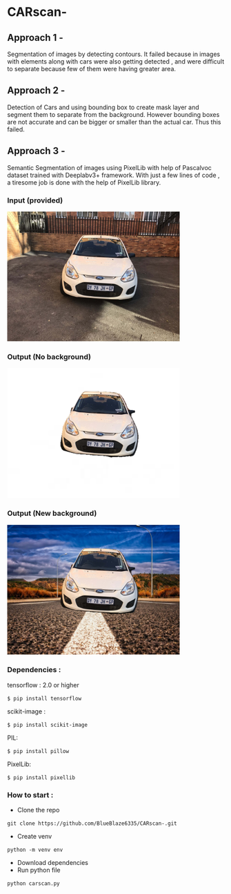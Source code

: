 # CARscan-

## Approach 1 - 

Segmentation of images by detecting contours. It failed because in images with elements along with cars were also getting detected , and were difficult to separate because few of them were having greater area.

## Approach 2 -

Detection of Cars and using bounding box to create mask layer and segment them to separate from the background. However bounding boxes are not accurate and can be bigger or smaller than the actual car. Thus this failed. 

## Approach 3 -

Semantic Segmentation of images using PixelLib with help of Pascalvoc dataset trained with Deeplabv3+ framework. With just a few lines of code , a tiresome job is done with the help of PixelLib library. 

### Input (provided)

<img src="assets/input/view1.jpeg" height="300px">

### Output (No background)

<img src="assets/sample_output/nobgview1.jpg" height="300px">

### Output (New background)

<img src="assets/sample_output/newbgview1.jpg" height="300px">


### Dependencies :

tensorflow : 2.0 or higher
```
$ pip install tensorflow
```
scikit-image :
```
$ pip install scikit-image
```
PIL:
```
$ pip install pillow
```
PixelLib:
```
$ pip install pixellib
```

### How to start :

* Clone the repo
```
git clone https://github.com/BlueBlaze6335/CARscan-.git
```
* Create venv
```
python -m venv env
```
* Download dependencies
* Run python file
```
python carscan.py
```


